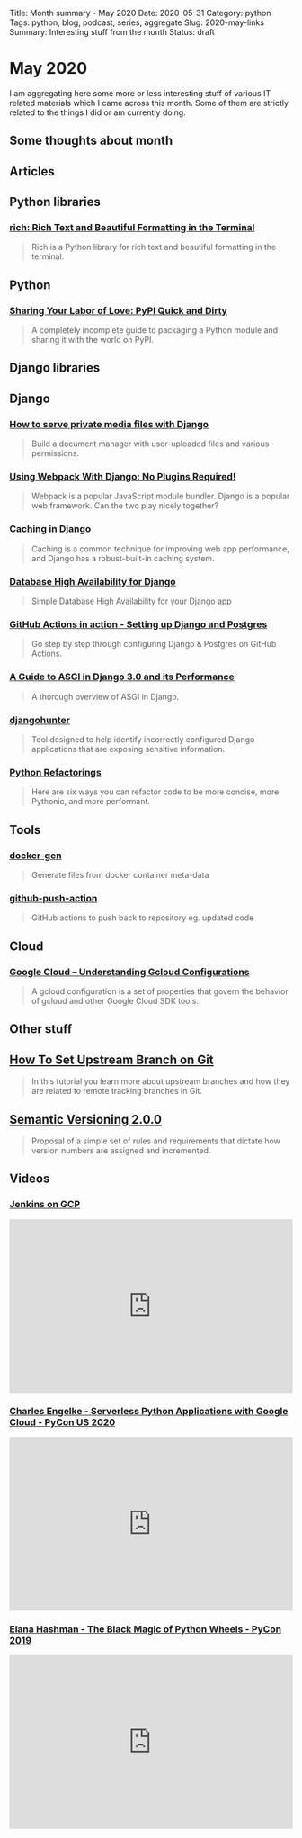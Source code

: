 Title: Month summary - May 2020
Date: 2020-05-31
Category: python
Tags: python, blog, podcast, series, aggregate
Slug: 2020-may-links
Summary: Interesting stuff from the month
Status: draft


# May 2020

I am aggregating here some more or less interesting stuff of various IT related materials which I came across this month.
Some of them are strictly related to the things I did or am currently doing.

## Some thoughts about month



## Articles

## Python libraries

### [rich: Rich Text and Beautiful Formatting in the Terminal](https://github.com/willmcgugan/rich)

> Rich is a Python library for rich text and beautiful formatting in the terminal.

## Python

### [Sharing Your Labor of Love: PyPI Quick and Dirty](https://hynek.me/articles/sharing-your-labor-of-love-pypi-quick-and-dirty/)

> A completely incomplete guide to packaging a Python module and sharing it with the world on PyPI.


## Django libraries

## Django

### [How to serve private media files with Django](https://hamsterdam.me/post/how-to-serve-private-media-files-with-django)

> Build a document manager with user-uploaded files and various permissions.


### [Using Webpack With Django: No Plugins Required!](https://pascalw.me/blog/2020/04/19/webpack-django.html)

> Webpack is a popular JavaScript module bundler. Django is a popular web framework. Can the two play nicely together?


### [Caching in Django](https://testdriven.io/blog/django-caching/)

> Caching is a common technique for improving web app performance, and Django has a robust-built-in caching system.


### [Database High Availability for Django](https://n3tc4t.com/posts/simple-dbha-for-django-app/)

> Simple Database High Availability for your Django app


### [GitHub Actions in action - Setting up Django and Postgres](https://hacksoft.blog/github-actions-in-action-setting-up-django-and-postgres)

> Go step by step through configuring Django & Postgres on GitHub Actions.


### [A Guide to ASGI in Django 3.0 and its Performance ](https://arunrocks.com/a-guide-to-asgi-in-django-30-and-its-performance)

> A thorough overview of ASGI in Django.


### [djangohunter](https://github.com/hackatnow/djangohunter)

> Tool designed to help identify incorrectly configured Django applications that are exposing sensitive information.


### [Python Refactorings](https://sourcery.ai/blog/explaining-refactorings-1/)

> Here are six ways you can refactor code to be more concise, more Pythonic, and more performant.


## Tools

### [docker-gen](https://github.com/jwilder/docker-gen)

> Generate files from docker container meta-data


### [github-push-action](https://github.com/ad-m/github-push-action)

> GitHub actions to push back to repository eg. updated code


## Cloud

### [Google Cloud – Understanding Gcloud Configurations](https://www.jhanley.com/google-cloud-understanding-gcloud-configurations/)

> A gcloud configuration is a set of properties that govern the behavior of gcloud and other Google Cloud SDK tools.


## Other stuff

## [How To Set Upstream Branch on Git](https://devconnected.com/how-to-set-upstream-branch-on-git/)

> In this tutorial you learn more about upstream branches and how they are related to remote tracking branches in Git.

## [Semantic Versioning 2.0.0](https://semver.org/)

> Proposal of a simple set of rules and requirements that dictate how version numbers are assigned and incremented. 


## Videos

### [Jenkins on GCP](https://www.youtube.com/watch?v=I8B65trrrEA)
<div class="videoWrapper" style="height:0; padding-bottom:56.25%; padding-top:25px; position:relative" height="0">
    <iframe style="position:absolute; top:0; width:100%" height="100%" width="100%"' src="https://www.youtube.com/embed/I8B65trrrEA" frameborder="0" allow="accelerometer; autoplay; encrypted-media; gyroscope; picture-in-picture" allowfullscreen></iframe>
</div>

### [Charles Engelke - Serverless Python Applications with Google Cloud - PyCon US 2020](https://www.youtube.com/watch?v=4bjX9iKqpXA)
<div class="videoWrapper" style="height:0; padding-bottom:56.25%; padding-top:25px; position:relative" height="0">
    <iframe style="position:absolute; top:0; width:100%" height="100%" width="100%"' src="https://www.youtube.com/embed/4bjX9iKqpXA" frameborder="0" allow="accelerometer; autoplay; encrypted-media; gyroscope; picture-in-picture" allowfullscreen></iframe>
</div>

### [Elana Hashman - The Black Magic of Python Wheels - PyCon 2019](https://www.youtube.com/watch?v=02aAZ8u3wEQ)
<div class="videoWrapper" style="height:0; padding-bottom:56.25%; padding-top:25px; position:relative" height="0">
    <iframe style="position:absolute; top:0; width:100%" height="100%" width="100%"' src="https://www.youtube.com/embed/02aAZ8u3wEQ" frameborder="0" allow="accelerometer; autoplay; encrypted-media; gyroscope; picture-in-picture" allowfullscreen></iframe>
</div>

